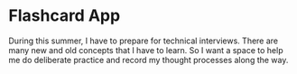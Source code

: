 # Flashcard App
During this summer, I have to prepare for technical interviews. There are many new and old concepts that I have to learn. So I want a space to help me do deliberate practice and record my thought processes along the way.

